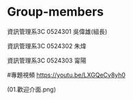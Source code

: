 # Group-members

資訊管理系3C 0524301 吳偉雄(組長)

資訊管理系3C 0524302 朱煒

資訊管理系3C 0524303 甯陽

#專題視頻
 https://youtu.be/LXGQeCv8yh0 
 
 

 
(01.歡迎介面.png)

